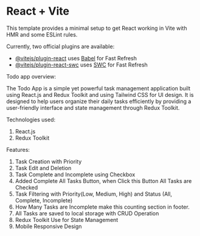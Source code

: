 # React + Vite

This template provides a minimal setup to get React working in Vite with HMR and some ESLint rules.

Currently, two official plugins are available:

- [@vitejs/plugin-react](https://github.com/vitejs/vite-plugin-react/blob/main/packages/plugin-react/README.md) uses [Babel](https://babeljs.io/) for Fast Refresh
- [@vitejs/plugin-react-swc](https://github.com/vitejs/vite-plugin-react-swc) uses [SWC](https://swc.rs/) for Fast Refresh

Todo app overview:

The Todo App is a simple yet powerful task management application built using React.js and Redux Toolkit and using Tailwind CSS for UI design. It is designed to help users organize their daily tasks efficiently by providing a user-friendly interface and state management through Redux Toolkit.

Technologies used:

1. React.js
2. Redux Toolkit

Features:

1. Task Creation with Priority
2. Task Edit and Deletion
3. Task Complete and Incomplete using Checkbox
4. Added Complete All Tasks Button, when Click this Button All Tasks are Checked
5. Task Filtering with Priority(Low, Medium, High) and Status (All, Complete, Incomplete)
6. How Many Tasks are Incomplete make this counting section in footer.
7. All Tasks are saved to local storage with CRUD Operation
8. Redux Toolkit Use for State Management
9. Mobile Responsive Design
